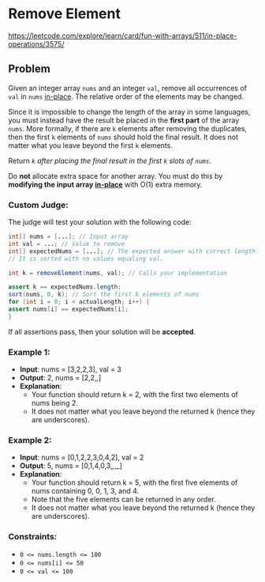 # Remove Element

https://leetcode.com/explore/learn/card/fun-with-arrays/511/in-place-operations/3575/

## Problem

Given an integer array `nums` and an integer `val`, remove all occurrences of `val` in `nums` [in-place](https://en.wikipedia.org/wiki/In-place_algorithm). The relative order of the elements may be changed. <br />

Since it is impossible to change the length of the array in some languages, you must instead have the result be placed in the **first part** of the array `nums`. More formally, if there are `k` elements after removing the duplicates, then the first `k` elements of `nums` should hold the final result. It does not matter what you leave beyond the first `k` elements. <br />

Return _`k` after placing the final result in the first `k` slots of `nums`_. <br />

Do **not** allocate extra space for another array. You must do this by **modifying the input array [in-place](https://en.wikipedia.org/wiki/In-place_algorithm)** with O(1) extra memory.

### Custom Judge:

The judge will test your solution with the following code:

```Java
int[] nums = [...]; // Input array
int val = ...; // Value to remove
int[] expectedNums = [...]; // The expected answer with correct length.
// It is sorted with no values equaling val.

int k = removeElement(nums, val); // Calls your implementation

assert k == expectedNums.length;
sort(nums, 0, k); // Sort the first k elements of nums
for (int i = 0; i < actualLength; i++) {
assert nums[i] == expectedNums[i];
}
```

If all assertions pass, then your solution will be **accepted**.

### Example 1:

- **Input**: nums = [3,2,2,3], val = 3
- **Output**: 2, nums = [2,2,_,_]
- **Explanation**:
  - Your function should return k = 2, with the first two elements of nums being 2.
  - It does not matter what you leave beyond the returned k (hence they are underscores).

### Example 2:

- **Input**: nums = [0,1,2,2,3,0,4,2], val = 2
- **Output**: 5, nums = [0,1,4,0,3,_,_,_]
- **Explanation**:
  - Your function should return k = 5, with the first five elements of nums containing 0, 0, 1, 3, and 4.
  - Note that the five elements can be returned in any order.
  - It does not matter what you leave beyond the returned k (hence they are underscores).

### Constraints:

- `0 <= nums.length <= 100`
- `0 <= nums[i] <= 50`
- `0 <= val <= 100`
